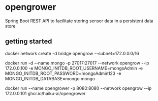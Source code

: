 # opengrower
Spring Boot REST API to facilitate storing sensor data in a persistent data store


## getting started

docker network create -d bridge opengrow --subnet=172.0.0.0/16

docker run -d --name mongo -p 27017:27017 --network opengrow --ip 172.0.0.100 -e MONGO_INITDB_ROOT_USERNAME=mongoAdmin -e MONGO_INITDB_ROOT_PASSWORD=mongoAdmin123 -e MONGO_INITDB_DATABASE=mongo mongo

docker run --name opengrower -p 8080:8080 --network opengrow --ip 172.0.0.101 ghcr.io/haiku-ai/opengrower
